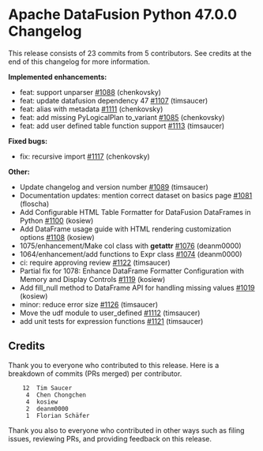 <!--
Licensed to the Apache Software Foundation (ASF) under one
or more contributor license agreements.  See the NOTICE file
distributed with this work for additional information
regarding copyright ownership.  The ASF licenses this file
to you under the Apache License, Version 2.0 (the
"License"); you may not use this file except in compliance
with the License.  You may obtain a copy of the License at

  http://www.apache.org/licenses/LICENSE-2.0

Unless required by applicable law or agreed to in writing,
software distributed under the License is distributed on an
"AS IS" BASIS, WITHOUT WARRANTIES OR CONDITIONS OF ANY
KIND, either express or implied.  See the License for the
specific language governing permissions and limitations
under the License.
-->

# Apache DataFusion Python 47.0.0 Changelog

This release consists of 23 commits from 5 contributors. See credits at the end of this changelog for more information.

**Implemented enhancements:**

- feat: support unparser [#1088](https://github.com/apache/datafusion-python/pull/1088) (chenkovsky)
- feat: update datafusion dependency 47 [#1107](https://github.com/apache/datafusion-python/pull/1107) (timsaucer)
- feat: alias with metadata [#1111](https://github.com/apache/datafusion-python/pull/1111) (chenkovsky)
- feat: add missing PyLogicalPlan to_variant [#1085](https://github.com/apache/datafusion-python/pull/1085) (chenkovsky)
- feat: add user defined table function support [#1113](https://github.com/apache/datafusion-python/pull/1113) (timsaucer)

**Fixed bugs:**

- fix: recursive import [#1117](https://github.com/apache/datafusion-python/pull/1117) (chenkovsky)

**Other:**

- Update changelog and version number [#1089](https://github.com/apache/datafusion-python/pull/1089) (timsaucer)
- Documentation updates: mention correct dataset on basics page [#1081](https://github.com/apache/datafusion-python/pull/1081) (floscha)
- Add Configurable HTML Table Formatter for DataFusion DataFrames in Python [#1100](https://github.com/apache/datafusion-python/pull/1100) (kosiew)
- Add DataFrame usage guide with HTML rendering customization options [#1108](https://github.com/apache/datafusion-python/pull/1108) (kosiew)
- 1075/enhancement/Make col class with __getattr__ [#1076](https://github.com/apache/datafusion-python/pull/1076) (deanm0000)
- 1064/enhancement/add functions to Expr class [#1074](https://github.com/apache/datafusion-python/pull/1074) (deanm0000)
- ci: require approving review [#1122](https://github.com/apache/datafusion-python/pull/1122) (timsaucer)
- Partial fix for 1078: Enhance DataFrame Formatter Configuration with Memory and Display Controls [#1119](https://github.com/apache/datafusion-python/pull/1119) (kosiew)
- Add fill_null method to DataFrame API for handling missing values [#1019](https://github.com/apache/datafusion-python/pull/1019) (kosiew)
- minor: reduce error size [#1126](https://github.com/apache/datafusion-python/pull/1126) (timsaucer)
- Move the udf module to user_defined [#1112](https://github.com/apache/datafusion-python/pull/1112) (timsaucer)
- add unit tests for expression functions [#1121](https://github.com/apache/datafusion-python/pull/1121) (timsaucer)

## Credits

Thank you to everyone who contributed to this release. Here is a breakdown of commits (PRs merged) per contributor.

```
    12	Tim Saucer
     4	Chen Chongchen
     4	kosiew
     2	deanm0000
     1	Florian Schäfer
```

Thank you also to everyone who contributed in other ways such as filing issues, reviewing PRs, and providing feedback on this release.

